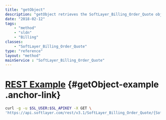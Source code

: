 ```yaml
---
title: "getObject"
description: "getObject retrieves the SoftLayer_Billing_Order_Quote object whose ID number corresponds to the ID number of the init parameter passed to the SoftLayer_Billing_Order_Quote service. You can only retrieve quotes that are assigned to your portal user's account. "
date: "2018-02-12"
tags:
    - "method"
    - "sldn"
    - "Billing"
classes:
    - "SoftLayer_Billing_Order_Quote"
type: "reference"
layout: "method"
mainService : "SoftLayer_Billing_Order_Quote"
---
```


# [REST Example](#getObject-example) <a href="/article/rest/"><i class="fas fa-question"></i></a> {#getObject-example .anchor-link} 
```bash
curl -g -u $SL_USER:$SL_APIKEY -X GET \
'https://api.softlayer.com/rest/v3.1/SoftLayer_Billing_Order_Quote/{SoftLayer_Billing_Order_QuoteID}/getObject'
```
